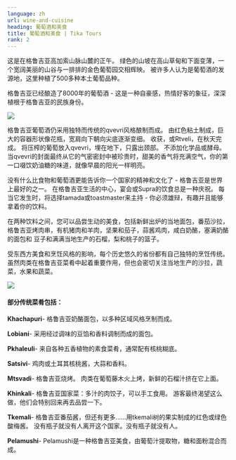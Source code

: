 ```yaml
---
language: zh
url: wine-and-cuisine
heading: 葡萄酒和美食
title: 葡萄酒和美食 | Tika Tours
rank: 2
---
```

<div class="row content-row"><!-- 881 (2)-->
<div class="col-xs-12 col-sm-6 col-md-6"><!-- 1212 -->

这是在格鲁吉亚高加索山脉山麓的正午。 绿色的山坡在高山草甸和下面变薄，一个宽阔美丽的山谷与一排排的金色葡萄园交相辉映。 被许多人认为是葡萄酒的发源地，这里种植了500多种本土葡萄品种。

</div>

<div class="col-xs-12 col-sm-6 col-md-6"><!-- 1213 -->

格鲁吉亚已经酿造了8000年的葡萄酒 \- 这是一种自豪感，热情好客的象征，深深植根于格鲁吉亚的民族身份。

</div>

</div>

<div class="row content-row"><!-- 882 (4)-->
<div class="col-xs-12 col-sm-6 col-md-6"><!-- 1214 -->

![](/library/content/img3.jpg)

格鲁吉亚葡萄酒仍采用独特而传统的qvevri风格酿制而成。 由红色粘土制成，巨大的容器形状像花瓶，宽肩向下朝向尖底逐渐变细。 收获，或Rtveli，在秋天完成。
将压榨的葡萄放入qvevri，埋在地下，只露出颈部。 不添加化学品或酵母。 当qvevri的封面最终从它的气密密封中被珍贵时，甜美的香气将充满空气，你的第一口啜饮奶油糖的味道，就像早晨的阳光一样明亮。

没有什么比食物和葡萄酒更能告诉你一个国家的精神和文化了 \- 格鲁吉亚是世界上最好的之一。 在格鲁吉亚生活的中心，宴会或Supra的饮食总是一种庆祝。 每当它发生时，将选择tamada或toastmaster来主持
\- 你必须雄辩，有趣并且能够拿着你的饮料。

在两种饮料之间，您可以品尝生动的美食，包括新鲜出炉的当地面包，番茄沙拉，格鲁吉亚烤肉串，有机猪肉和羊肉，坚果和茄子，蒜酱鸡肉，咸白奶酪，塞满奶酪的面包和 豆子和满满当地生产的石榴，梨和桃子的篮子。

受东西方美食和烹饪风格的影响，每个历史悠久的省份都有自己独特的烹饪传统。 虽然肉类在格鲁吉亚菜肴中起着重要作用，但也会密切关注当地生产的沙拉，蔬菜，水果和蔬菜。

</div>

<div class="col-xs-12 col-sm-6 col-md-6"><!-- 1215 -->

![](/library/content/img4.jpg)

#### 部分传统菜肴包括：


**Khachapuri**\- 格鲁吉亚奶酪面包，以多种区域风格烹制而成。

**Lobiani**\- 采用经过调味的豆馅和香料调制而成的面包。

**Pkhaleuli**\- 来自各种五香植物的素食菜肴，通常配有核桃糊底。

**Satsivi**\- 鸡肉或土耳其核桃酱，大蒜和香料。

**Mtsvadi**\- 格鲁吉亚烧烤。 肉类在葡萄藤木火上烤，新鲜的石榴汁挤在它上面。

**Khinkali**\- 格鲁吉亚国家菜：多汁的肉饺子，可以手工食用。 游客最终渴望这么做，他们会特别回来再去品尝一下。

**Tkemali**\- 格鲁吉亚番茄酱，但还有更多......用tkemali树的果实制成的红色或绿色酸梅酱。 没有瓶子就没有人离开这个国家。没有瓶子就没有人。

**Pelamushi**\- Pelamushi是一种格鲁吉亚美食，由葡萄汁提取物，糖和面粉混合而成。

</div>

</div>
